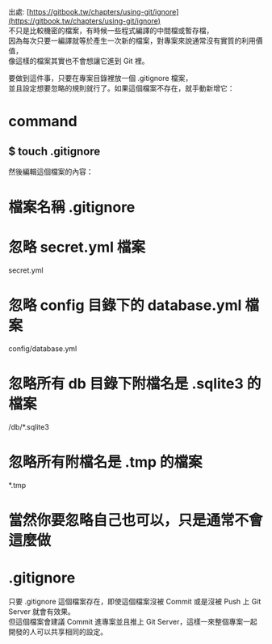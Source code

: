 出處: [https://gitbook.tw/chapters/using-git/ignore](https://gitbook.tw/chapters/using-git/ignore)  
不只是比較機密的檔案，有時候一些程式編譯的中間檔或暫存檔，  
因為每次只要一編譯就等於產生一次新的檔案，對專案來說通常沒有實質的利用價值，  
像這樣的檔案其實也不會想讓它進到 Git 裡。  
  
要做到這件事，只要在專案目錄裡放一個 .gitignore 檔案，  
並且設定想要忽略的規則就行了。如果這個檔案不存在，就手動新增它：  
  
# command  
$ touch .gitignore  
---
然後編輯這個檔案的內容：  
  
# 檔案名稱 .gitignore  
  
# 忽略 secret.yml 檔案  
secret.yml  
  
# 忽略 config 目錄下的 database.yml 檔案  
config/database.yml  
  
# 忽略所有 db 目錄下附檔名是 .sqlite3 的檔案  
/db/*.sqlite3  
  
# 忽略所有附檔名是 .tmp 的檔案  
*.tmp  
  
# 當然你要忽略自己也可以，只是通常不會這麼做  
# .gitignore  
只要 .gitignore 這個檔案存在，即使這個檔案沒被 Commit 或是沒被 Push 上 Git Server 就會有效果。  
但這個檔案會建議 Commit 進專案並且推上 Git Server，這樣一來整個專案一起開發的人可以共享相同的設定。  
  
